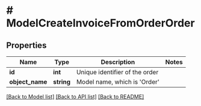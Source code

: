 # # ModelCreateInvoiceFromOrderOrder

## Properties

Name | Type | Description | Notes
------------ | ------------- | ------------- | -------------
**id** | **int** | Unique identifier of the order |
**object_name** | **string** | Model name, which is &#39;Order&#39; |

[[Back to Model list]](../../README.md#models) [[Back to API list]](../../README.md#endpoints) [[Back to README]](../../README.md)
